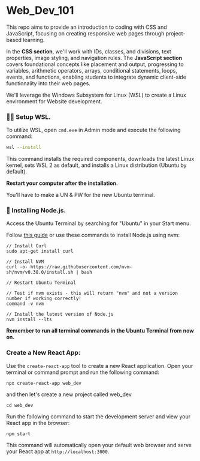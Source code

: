 # Web_Dev_101

This repo aims to provide an introduction to coding with CSS and JavaScript, focusing on creating responsive web pages through project-based learning.

In the **CSS section**, we'll work with IDs, classes, and divisions, text properties, image styling, and navigation rules. 
The **JavaScript section** covers foundational concepts like placement and output, progressing to variables, arithmetic operators, arrays, conditional statements, loops, events, and functions, enabling students to integrate dynamic client-side functionality into their web pages.

We'll leverage the Windows Subsystem for Linux (WSL) to create a Linux environment for Website development.

### 👩‍💻 Setup WSL.

To utilize WSL, open `cmd.exe` in Admin mode and execute the following command:

```bash
wsl --install
```

This command installs the required components, downloads the latest Linux kernel, sets WSL 2 as default, and installs a Linux distribution (Ubuntu by default). 

**Restart your computer after the installation.**

You'll have to make a UN & PW for the new Ubuntu terminal.

### 📀 Installing Node.js.
Access the Ubuntu Terminal by searching for "Ubuntu" in your Start menu. 

Follow [this guide](https://learn.microsoft.com/en-us/windows/dev-environment/javascript/nodejs-on-wsl) or use these commands to install Node.js using nvm:

```
// Install Curl
sudo apt-get install curl

// Install NVM
curl -o- https://raw.githubusercontent.com/nvm-sh/nvm/v0.38.0/install.sh | bash

// Restart Ubuntu Terminal

// Test if nvm exists - this will return "nvm" and not a version number if working correctly!
command -v nvm

// Install the latest version of Node.js
nvm install --lts
```

**Remember to run all terminal commands in the Ubuntu Terminal from now on.**

### Create a New React App:

Use the `create-react-app` tool to create a new React application. Open your terminal or command prompt and run the following command:

```
npx create-react-app web_dev
```

and then let's create a new project called web_dev

```
cd web_dev
```

Run the following command to start the development server and view your React app in the browser:

```
npm start
```

This command will automatically open your default web browser and serve your React app at `http://localhost:3000`.
